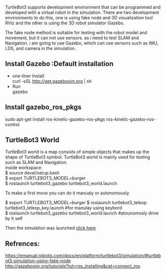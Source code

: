 TurtleBot3 supports development environment that can be programmed and developed with a virtual robot in the simulation. There are two development environments to do this, one is using fake node and 3D visualization tool RViz and the other is using the 3D robot simulator Gazebo.  

The fake node method is suitable for testing with the robot model and movement, but it can not use sensors. as i need to test SLAM and Navigation, i am going to use Gazebo, which can use sensors such as IMU, LDS, and camera in the simulation.  
 
## Install Gazebo :Default installation  
* one-liner Install  
  curl -sSL http://get.gazebosim.org | sh  
* Run  
  gazebo  
  
## Install gazebo_ros_pkgs
sudo apt-get install ros-kinetic-gazebo-ros-pkgs ros-kinetic-gazebo-ros-control

## TurtleBot3 World
TurtleBot3 world is a map consists of simple objects that makes up the shape of TurtleBot3 symbol. TurtleBot3 world is mainly used for testing such as SLAM and Navigation.  
inside workspace:  
$ source devel/setup.bash  
$ export TURTLEBOT3_MODEL=burger  
$ roslaunch turtlebot3_gazebo turtlebot3_world.launch  

To make a first move you can do it manualy or autonomously

$ export TURTLEBOT3_MODEL=burger
$ roslaunch turtlebot3_teleop turtlebot3_teleop_key.launch  #for manulay using keybord  
$ roslaunch turtlebot3_gazebo turtlebot3_world.launch       #atounomosly drive by it self  

Then the simulation was launched [click here](https://github.com/AmnahBukair/install_turtlebot3/blob/master/launch%20Turtlebot%20World.png)


## Refrences:
https://emanual.robotis.com/docs/en/platform/turtlebot3/simulation/#turtlebot3-simulation-using-fake-node  
http://gazebosim.org/tutorials?tut=ros_installing&cat=connect_ros  
